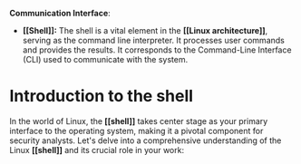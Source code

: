 **Communication Interface**:
- **[[Shell]]:** The shell is a vital element in the **[[Linux architecture]]**, serving as the command line interpreter. It processes user commands and provides the results. It corresponds to the Command-Line Interface (CLI) used to communicate with the system.

# Introduction to the shell

In the world of Linux, the **[[shell]]** takes center stage as your primary interface to the operating system, making it a pivotal component for security analysts. Let's delve into a comprehensive understanding of the Linux **[[shell]]** and its crucial role in your work:
